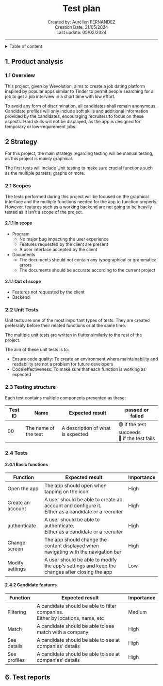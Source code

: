 
<h1 align="center"> Test plan </h1>

<p align="center"> 
Created by: Aurélien FERNANDEZ <br> Creation Date: 21/05/2024 <br> Last update: 05/02/2024
</p>

___

<details>

<summary>Table of content</summary>

- [1. Product analysis](#1-product-analysis)
  - [1.1 Overview](#11-overview)
- [2 Strategy](#2-strategy)
  - [2.1 Scopes](#21-scopes)
    - [2.1.1 In scope](#211-in-scope)
    - [2.1.1 Out of scope](#211-out-of-scope)
  - [2.2 Unit Tests](#22-unit-tests)
  - [2.3 Testing structure](#23-testing-structure)
  - [2.4 Tests](#24-tests)
    - [2.4.1 Basic functions](#241-basic-functions)
    - [2.4.2 Candidate features](#242-candidate-features)
- [6. Test reports](#6-test-reports)


</details>

## 1. Product analysis

### 1.1 Overview


This project, given by Wevolution, aims to create a job dating platform inspired by popular apps similar to Tinder to permit people searching for a job to get a job interview in a short time with low effort. 

To avoid any form of discrimination, all candidates shall remain anonymous. Candidate profiles will only include soft skills and additional information provided by the candidates, encouraging recruiters to focus on these aspects. Hard skills will not be displayed, as the app is designed for temporary or low-requirement jobs.

## 2 Strategy

For this project, the main strategy regarding testing will be manual testing, as this project is mainly graphical. 

The first tests will include Unit testing to make sure crucial functions such as the multiple parsers, graphs or more. 

### 2.1 Scopes 

The tests performed during this project will be focused on the graphical interface and the multiple functions needed for the app to function properly. However, features such as a working backend are not going to be heavily tested as it isn't a scope of the project.

#### 2.1.1 In scope

- Program
  - No major bug impacting the user experience
  - Features requested by the client are present
  - A user interface accepted by the client
- Documents
  - The documents should not contain any typographical or grammatical errors
  - The documents should be accurate according to the current project

#### 2.1.1 Out of scope

- Features not requested by the client
- Backend

### 2.2 Unit Tests

Unit tests are one of the most important types of tests. They are created preferably before their related functions or at the same time. 

The multiple unit tests are written in flutter similarly to the rest of the project.

The aim of these unit tests is to:
 - Ensure code quality: To create an environment where maintainability and readability are not a problem for future developers
 - Code effectiveness: To make sure that each function is working as expected

### 2.3 Testing structure
Each test contains multiple components presented as these:

| Test ID | Name                 | Expected result                   | passed or failed                                |
| ------- | -------------------- | --------------------------------- | ----------------------------------------------- |
| 00      | The name of the test | A description of what is expected | 🟢 if the test succeeds <br> 🔴 if the test fails |

### 2.4 Tests

#### 2.4.1 Basic functions

| Function          | Expected result                                                                                      | Importance |
| ----------------- | ---------------------------------------------------------------------------------------------------- | ---------- |
| Open the app      | The app should open when tapping on the icon                                                         | High       |
| Create an account | A user should be able to create ab account and configure it.<br>Either as a candidate or a recruiter | High       |
| authenticate      | A user should be able to authenticate.<br>Either as a candidate or a recruiter                       | High       |
| Change screen     | The app should change the content displayed when navigating with the navigation bar                  | High       |
| Modify settings   | A user should be able to modify the app's settings and keep the changes after closing the app        | Low        |

#### 2.4.2 Candidate features

| Function     | Expected result                                                                   | Importance |
| ------------ | --------------------------------------------------------------------------------- | ---------- |
| Filtering    | A candidate should be able to filter companies.<br>Either by locations, name, etc | Medium     |
| Match        | A candidate should be able to see match with a company                            | High       |
| See details  | A candidate should be able to see at companies' details                           | High       |
| See profiles | A candidate should be able to see at companies' details                           | High       |

## 6. Test reports


